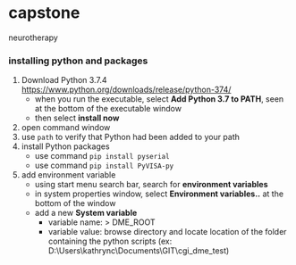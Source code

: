 # capstone
neurotherapy 
### installing python and packages 
1. Download Python 3.7.4 https://www.python.org/downloads/release/python-374/
   - when you run the executable, select **Add Python 3.7 to PATH**, seen at the bottom of the executable window
   - then select **install now**
2. open command window
3. use `path` to verify that Python had been added to your path
4. install Python packages
   - use command `pip install pyserial`
   - use command `pip install PyVISA-py`
5. add environment variable 
    - using start menu search bar, search for **environment variables**
    - in system properties window, select **Environment variables..** at the bottom of the window
    - add a new **System variable**
      - variable name: > DME_ROOT 
      - variable value: browse directory and locate location of the folder containing the python scripts (ex: D:\Users\kathrync\Documents\GIT\cgi_dme_test) 
    
  
